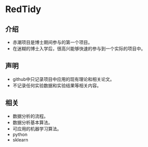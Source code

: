 # RedTidy

## 介绍

- 赤潮项目是博士期间参与的第一个项目。
- 在迷糊的博士入学后，很高兴能够快速的参与到一个实际的项目中。

## 声明

- github中只记录项目中应用的现有理论和相关论文。
- 不记录任何实验数据和实验结果等相关内容。

## 相关

- 数据分析的流程。
- 数据分析基本算法。
- 可应用的机器学习算法。
- python
- sklearn